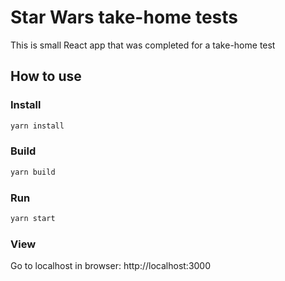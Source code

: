 # Star Wars take-home tests

This is small React app that was completed for a take-home test

## How to use

### Install
```bash
yarn install
```

### Build
```bash
yarn build
```

### Run
```bash
yarn start
```

### View
Go to localhost in browser: http://localhost:3000
